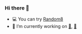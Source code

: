 ### Hi there 👋
- 💻 You can try [Random8](https://github.com/jirihofman/random8)
- 🔭 I’m currently working on [🍓](https://github.com/jirihofman/strawberry-scim), [🥑](https://github.com/jirihofman/avocado)

<!--
**jirihofman/jirihofman** is a ✨ _special_ ✨ repository because its `README.md` (this file) appears on your GitHub profile.

Here are some ideas to get you started:

- 🌱 I’m currently learning ...
- 👯 I’m looking to collaborate on ...
- 🤔 I’m looking for help with ...
- 💬 Ask me about ...
- 📫 How to reach me: ...
- 😄 Pronouns: ...
- ⚡ Fun fact: ...
-->

